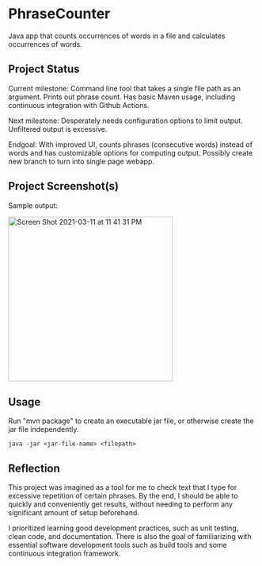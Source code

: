 # PhraseCounter
Java app that counts occurrences of words in a file and calculates occurrences of words.

## Project Status
Current milestone:
Command line tool that takes a single file path as an argument. Prints out phrase count.
Has basic Maven usage, including continuous integration with Github Actions.

Next milestone:
Desperately needs configuration options to limit output. Unfiltered output is excessive.

Endgoal:
With improved UI, counts phrases (consecutive words) instead of words and has customizable options for computing output.
Possibly create new branch to turn into single page webapp.

## Project Screenshot(s)
Sample output:

<img width="332" alt="Screen Shot 2021-03-11 at 11 41 31 PM" src="https://user-images.githubusercontent.com/25709225/110908406-9da4f800-82c3-11eb-96de-a81088ff1cc3.png">


## Usage
Run "mvn package" to create an executable jar file, or otherwise create the jar file independently.

`java -jar <jar-file-name> <filepath>`


## Reflection
This project was imagined as a tool for me to check text that I type for excessive repetition of certain phrases. 
By the end, I should be able to quickly and conveniently get results, without needing to perform any significant amount of 
setup beforehand.

I prioritized learning good development practices, such as unit testing, clean code, and documentation. There is also the 
goal of familiarizing with essential software development tools such as build tools and some continuous integration framework.
